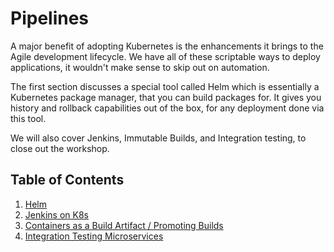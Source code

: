 # Pipelines

A major benefit of adopting Kubernetes is the enhancements it brings to the Agile development lifecycle. We have all of these scriptable ways to deploy applications, it wouldn't make sense to skip out on automation.

The first section discusses a special tool called Helm which is essentially a Kubernetes package manager, that you can build packages for. It gives you history and rollback capabilities out of the box, for any deployment done via this tool.

We will also cover Jenkins, Immutable Builds, and Integration testing, to close out the workshop.

## Table of Contents

1. [Helm](01_helm)
2. [Jenkins on K8s](02_jenkins)
3. [Containers as a Build Artifact / Promoting Builds](03_immutable_builds)
4. [Integration Testing Microservices](04_integration_testing_microservices)